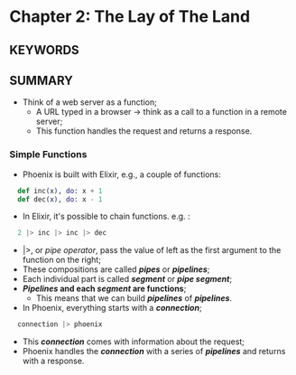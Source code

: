 # Chapter 2: The Lay of The Land

## KEYWORDS


## SUMMARY

* Think of a web server as a function;
  * A URL typed in a browser -> think as a call to a function in a remote server;
  * This function handles the request and returns a response.

### Simple Functions

* Phoenix is built with Elixir, e.g., a couple of functions:
```elixir
  def inc(x), do: x + 1
  def dec(x), do: x - 1
```
* In Elixir, it's possible to chain functions. e.g. :
```elixir
  2 |> inc |> inc |> dec
```
  * |>, or _pipe operator_, pass the value of left as the first argument to the function on the right;
  * These compositions are called **_pipes_** or **_pipelines_**;
  * Each individual part is called **_segment_** or **_pipe segment_**;
  * **_Pipelines_ and each _segment_ are functions**;
    * This means that we can build **_pipelines_** of **_pipelines_**.
* In Phoenix, everything starts with a **_connection_**;
```elixir
  connection |> phoenix
```
  * This **_connection_** comes with information about the request;
  * Phoenix handles the **_connection_** with a series of **_pipelines_** and returns with a response.
